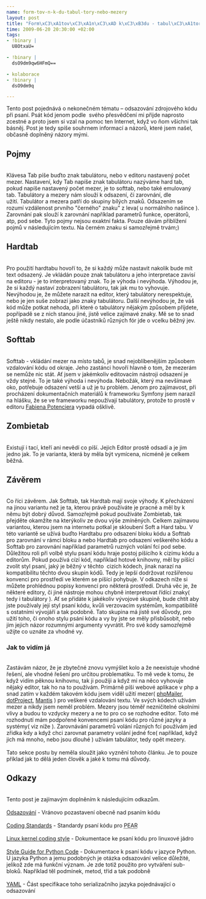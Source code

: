 ```yaml
--- 
name: form-tov-n-k-du-tabul-tory-nebo-mezery
layout: post
title: "Form\xC3\xA1tov\xC3\xA1n\xC3\xAD k\xC3\xB3du - tabul\xC3\xA1tory nebo mezery"
time: 2009-06-20 20:30:00 +02:00
tags: 
- !binary |
  U8OtxaU=

- !binary |
  dsO9dm9qw6HFmQ==

- kolaborace
- !binary |
  dsO9dm9q

---
```

Tento post pojednává o nekonečném tématu – odsazování zdrojového kódu při psaní. Psát kód jenom podle  svého přesvědčení mi přijde naprosto zcestné a proto jsem si vzal na pomoc ten Internet, když vo ňom všichni tak básněj. Post je tedy spíše souhrnem informací a názorů, které jsem našel, občasně doplněný názory mými.  <a name='more'></a><br/><h2>Pojmy</h2><br/>Klávesa Tab píše buďto znak tabulátoru, nebo v editoru nastavený počet mezer. Nastavení, kdy Tab napíše znak tabulátoru nazýváme hard tab, pokud napíše nastavený počet mezer, je to softtab, nebo také emulovaný tab. Tabulátory a mezery nám slouží k odsazení, či zarovnání, dle užití. Tabulátor a mezera patří do skupiny bílých znaků. Odsazením se rozumí vzdálenost prvního "černého" znaku" z leva( u normálního našince ). Zarovnání pak slouží k zarovnání například parametrů funkce, operátorů, atp, pod sebe.  Tyto pojmy nejsou exaktní fakta. Pouze dávám přiblížení pojmů v následujícím textu. Na černém znaku si samozřejmě trvám;)<br/><h2>Hardtab</h2><br/>Pro použití hardtabu hovoří to, že si každý může nastavit nakolik bude mít text odsazený. Je vkládán pouze znak tabulátoru a jeho interpretace zavisí na editoru - je to interpretovaný znak. To je výhoda i nevýhoda. Výhodou je, že si každý nastaví zobrazení tabulátoru, tak jak mu to vyhovuje. Nevýhodou je, že můžete narazit na editor, který tabulátory nerespektuje, nebo je jen suše zobrazí jako znaky tabulátoru. Další nevýhodou je, že váš kód může potkat nehoda, při které o tabulátory nějakým způsobem příjdete, popřípadě se z nich stanou jiné, jistě velice zajímavé znaky. Mě se to snad ještě nikdy nestalo, ale podle účastníků různých fór jde o vcelku běžný jev.<br/><h2>Softtab</h2><br/>Softtab - vkládání mezer na místo tabů, je snad nejoblíbenějším způsobem vzdalování kódu od okraje. Jeho zastánci hovoří hlavně o tom, že mezerám se nemůže nic stát. Ať jsem v jakémkoliv editovacím nástroji odsazení je vždy stejné. To je také výhoda i nevýhoda. Nebožák, který ma nevšímavé oko, potřebuje odsazení vetší a už je tu problém. Jenom pro zajímavost, při procházení dokumentačních materiálů k frameworku Symfony jsem narazil na hlášku, že se ve frameworku nepoužívají tabulátory, protože to prostě v editoru <a href="http://fabien.potencier.org/">Fabiena Potenciera</a> vypadá ošklivě.<br/><h2>Zombietab</h2><br/>Existují i tací, kteří ani nevědí co píší. Jejich Editor prostě odsadí a je jim jedno jak. To je varianta, která by měla být vymícena, nicméně je celkem běžná.<br/><h2>Závěrem</h2><br/>Co říci závěrem. Jak Softtab, tak Hardtab mají svoje výhody. K přecházení na jinou variantu než je ta, kterou právě používáte je pracné a měl by k němu být dobrý důvod. Samozřejmě pokud používáte Zombietab, tak přejděte okamžíte na kterýkoliv ze dvou výše zmíněných. Celkem zajímavou variantou, kterou jsem na internetu potkal je skloubení Soft a Hard tabu. V této variantě se užívá buďto Hardtabu pro odsazení bloku kódu a Softtab pro zarovnání v rámci bloku a nebo Hardtab pro odsazení veškerého kódu a Softtab pro zarovnání například parametrů ruzných volání fcí pod sebe. Důležitou roli při volbě stylu psaní kódu hraje postoj píšícího k cizímu kódu a editorům. Pokud používá cízí kód, například hotové knihovny, měl by píšící zvolit styl psaní, jaký je běžný v těchto  cizích kódech, jinak narazí na kompatibilitu těchto dvou skupin kódů. Tedy je lepší dodržovat rozšířenou konvenci pro prostředí ve kterém se píšící pohybuje. V odkazech níže si můžete prohlédnou popisy konvencí pro některá prostředí. Druhá věc je, že některé editory, či jiné nástroje mohou chybně interpretovat řídící znaky( tedy i tabulátory ). Ať se přidáte k jakékoliv vývojové skupině, bude chtít aby jste používaly její styl psaní kódu, kvůli verzovacím systémům, kompatibilitě s ostatními vývojáří a tak podobně. Tato skupina má jistě své důvody, pro užití toho, či onoho stylu psání kódu a vy by jste se měly přisbůsobit, nebo jim jejich názor rozumnými argumenty vyvrátit. Pro své kódy samozřejmě užijte co uznáte za vhodné vy.<br/><h3>Jak to vidím já</h3><br/>Zastávám názor, že je zbytečné znovu vymýšlet kolo a že neexistuje vhodné řešení, ale vhodné řešení pro určitou problematiku. To mě vede k tomu, že když vidím pěknou knihovnu, tak ji použiji a když mi na něco vyhovuje nějaký editor, tak ho na to používám. Primárně píši webové aplikace v php a snad zatím v každém takovém kódu jsem viděl užití mezer( <a href="http://phpmailer.svn.sourceforge.net/viewvc/phpmailer/">phpMailer</a>, <a href="http://dotproject.svn.sourceforge.net/viewvc/dotproject/">dotProject</a>, <a href="http://www.mantisbt.org/bugs/plugin.php?page=Source/list&amp;id=7">Mantis</a> ) pro veškeré vzdalování textu. Ve svých kódech užívám mezer a nikdy jsem neměl problém. Mezery jsou téměř nezničitelné okolními vlivy a budou to vzdycky mezery a ne to pro co se rozhodne editor. Toto mé rozhodnutí mám podpořené konvencemi psaní kódu pro různé jazyky a systémy( viz níže ). Zarovnávání parametrů volání různých fcí používám jed zřidka kdy a když chci zarovnat parametry volání jedné fce( například, když jich má mnoho, nebo jsou dlouhé ) užívám tabulátor, tedy opět mezery.<br/><br/>Tato sekce postu by neměla sloužit jako vyznění tohoto článku. Je to pouze příklad jak to dělá jeden člověk a jaké k tomu má důvody.<br/><h2>Odkazy</h2><br/>Tento post je zajímavým doplněním k následujícím odkazům.<br/><br/><a href="http://php.vrana.cz/odsazovani.php">Odsazování</a> - Vránovo pozastavení obecně nad psaním kódu<br/><br/><a href="http://pear.php.net/manual/en/standards.php">Coding Standards</a> - Standardy psaní kódu pro <abbr title="PHP Extension and Application Repository">PEAR</abbr><br/><br/><a href="http://www.kernel.org/doc/Documentation/CodingStyle">Linux kernel coding style</a> - Dokumentace ke psaní kódu pro linuxové jádro<br/><br/><a href="http://www.python.org/dev/peps/pep-0008/">Style Guide for Python Code</a> - Dokumentace k psaní kódu v jazyce Python. U jazyka Python a jemu podobných je otázka odsazování velice důležité, jelikož zde má funkční význam. Je zde totiž použito pro vytváření sub-bloků. Například těl podmínek, metod, tříd a tak podobně<br/><br/><a href="http://www.yaml.org/spec/current.html#index-entry-indentation space">YAML</a> - Část specifikace toho serializačního jazyka pojednávající o odsazování
